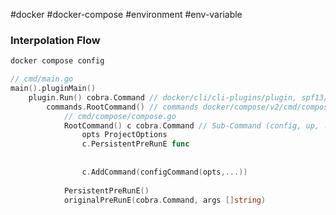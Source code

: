 #docker #docker-compose #environment #env-variable

### Interpolation Flow

```bash
docker compose config
```

```go
// cmd/main.go
main().pluginMain()
	plugin.Run() cobra.Command // docker/cli/cli-plugins/plugin, spf13/cobra
		commands.RootCommand() // commands docker/compose/v2/cmd/compose
			// cmd/compose/compose.go
			RootCommand() c cobra.Command // Sub-Command (config, up, ...)
				opts ProjectOptions
				c.PersistentPreRunE func
					
					
				c.AddCommand(configCommand(opts,...))
				
			PersistentPreRunE()
			originalPreRunE(cobra.Command, args []string)

```